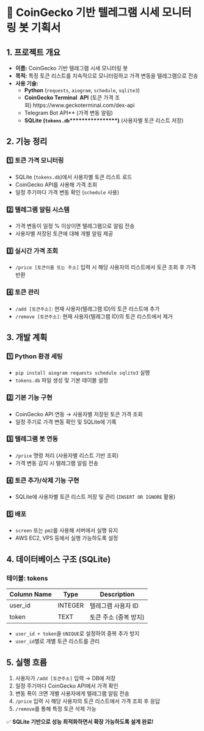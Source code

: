 # **📌 CoinGecko 기반 텔레그램 시세 모니터링 봇 기획서**

## **1. 프로젝트 개요**

- **이름:** CoinGecko 기반 텔레그램 시세 모니터링 봇
- **목적:** 특정 토큰 리스트를 지속적으로 모니터링하고 가격 변동을 텔레그램으로 전송
- **사용 기술:**
  - **Python** (`requests`, `aiogram`, `schedule`, `sqlite3`)
  - **CoinGecko Terminal  API** (토큰 가격 조회) https\://www\.geckoterminal.com/dex-api
  - Telegram Bot API\*\* (가격 변동 알림)
  - **SQLite (********`tokens.db`********\*\*\*\*\*\*\*\*\*\*\*\*\*\*\*\*)** (사용자별 토큰 리스트 저장)

## **2. 기능 정리**

### **1️⃣ 토큰 가격 모니터링**

- SQLite (`tokens.db`)에서 사용자별 토큰 리스트 로드
- CoinGecko API를 사용해 가격 조회
- 일정 주기마다 가격 변동 확인 (`schedule` 사용)

### **2️⃣ 텔레그램 알림 시스템**

- 가격 변동이 일정 % 이상이면 텔레그램으로 알림 전송
- 사용자별 저장된 토큰에 대해 개별 알림 제공

### **3️⃣ 실시간 가격 조회**

- `/price [토큰이름 또는 주소]` 입력 시 해당 사용자의 리스트에서 토큰 조회 후 가격 반환

### **4️⃣ 토큰 관리**

- `/add [토큰주소]`: 현재 사용자(텔레그램 ID)의 토큰 리스트에 추가
- `/remove [토큰주소]`: 현재 사용자(텔레그램 ID)의 토큰 리스트에서 제거

## **3. 개발 계획**

### **1️⃣ Python 환경 세팅**

- `pip install aiogram requests schedule sqlite3` 실행
- `tokens.db` 파일 생성 및 기본 테이블 설정

### **2️⃣ 기본 기능 구현**

- CoinGecko API 연동 → 사용자별 저장된 토큰 가격 조회
- 일정 주기로 가격 변동 확인 및 SQLite에 기록

### **3️⃣ 텔레그램 봇 연동**

- `/price` 명령 처리 (사용자별 리스트 기반 조회)
- 가격 변동 감지 시 텔레그램 알림 전송

### **4️⃣ 토큰 추가/삭제 기능 구현**

- SQLite에 사용자별 토큰 리스트 저장 및 관리 (`INSERT OR IGNORE` 활용)

### **5️⃣ 배포**

- `screen` 또는 `pm2`를 사용해 서버에서 실행 유지
- AWS EC2, VPS 등에서 실행 가능하도록 설정

## **4. 데이터베이스 구조 (SQLite)**

### **테이블: tokens**

| Column Name | Type    | Description   |
| ----------- | ------- | ------------- |
| user\_id    | INTEGER | 텔레그램 사용자 ID   |
| token       | TEXT    | 토큰 주소 (중복 방지) |

- `user_id + token`을 `UNIQUE`로 설정하여 중복 추가 방지
- `user_id`별로 개별 토큰 리스트를 관리

## **5. 실행 흐름**

1. 사용자가 `/add [토큰주소]` 입력 → DB에 저장
2. 일정 주기마다 CoinGecko API에서 가격 확인
3. 변동 폭이 크면 개별 사용자에게 텔레그램 알림 전송
4. `/price` 입력 시 해당 사용자의 토큰 리스트에서 가격 조회 후 응답
5. `/remove`를 통해 특정 토큰 삭제 가능

✅ **SQLite 기반으로 성능 최적화하면서 확장 가능하도록 설계 완료!**

